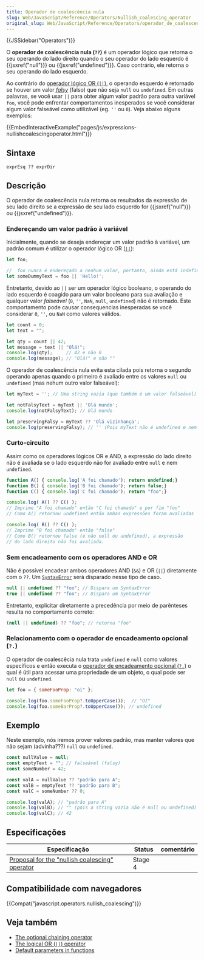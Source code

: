 ```yaml
---
title: Operador de coalescência nula
slug: Web/JavaScript/Reference/Operators/Nullish_coalescing_operator
original_slug: Web/JavaScript/Reference/Operators/operador_de_coalescencia_nula
---
```

{{JSSidebar("Operators")}}

O **operador de coalescência nula (`??`)** é um operador lógico que retorna o seu operando do lado direito quando o seu operador do lado esquerdo é {{jsxref("null")}} ou {{jsxref("undefined")}}. Caso contrário, ele retorna o seu operando do lado esquerdo.

Ao contrário do [operador lógico OR (`||`)](</pt-BR/docs/Web/JavaScript/Reference/Operators/Operadores_Logicos#OR_Lógico_()>), o operando esquerdo é retornado se houver um valor _[falsy](/pt-BR/docs/Web/JavaScript/Reference/Operators/Operadores_Logicos#Short-Circuit_Evaluation)_ (falso) que não seja `null` ou `undefined`. Em outras palavras, se você usar `||` para obter algum valor padrão para outra variável `foo`, você pode enfrentar comportamentos inesperados se você considerar algum valor falseável como utilizável (eg. `''` ou `0`). Veja abaixo alguns exemplos:

{{EmbedInteractiveExample("pages/js/expressions-nullishcoalescingoperator.html")}}

## Sintaxe

```
exprEsq ?? exprDir
```

## Descrição

O operador de coalescência nula retorna os resultados da expressão de seu lado direito se a expressão de seu lado esquerdo for {{jsxref("null")}} ou {{jsxref("undefined")}}.

### Endereçando um valor padrão à variável

Inicialmente, quando se deseja endereçar um valor padrão à variável, um padrão comum é utilizar o operador lógico OR ([`||`](</pt-BR/docs/Web/JavaScript/Reference/Operators/Operadores_Logicos#OR_Lógico_()>)):

```js
let foo;

//  foo nunca é endereçado a nenhum valor, portanto, ainda está indefinido
let someDummyText = foo || 'Hello!';
```

Entretanto, devido ao `||` ser um operador lógico booleano, o operando do lado esquerdo é coagido para um valor booleano para sua avaliação e qualquer valor _falseável_ (`0`, `''`, `NaN`, `null`, `undefined`) não é retornado. Este comportamento pode causar consequencias inesperadas se você considerar `0`, `''`, ou `NaN` como valores válidos.

```js
let count = 0;
let text = "";

let qty = count || 42;
let message = text || "Olá!";
console.log(qty);     // 42 e não 0
console.log(message); // "Olá!" e não ""
```

O operador de coalescência nula evita esta cilada pois retorna o segundo operando apenas quando o primeiro é avaliado entre os valores `null` ou `undefined` (mas nehum outro valor falseável):

```js
let myText = ''; // Uma string vazia (que também é um valor falseável)

let notFalsyText = myText || 'Olá mundo';
console.log(notFalsyText); // Olá mundo

let preservingFalsy = myText ?? 'Olá vizinhança';
console.log(preservingFalsy); // '' (Pois myText não é undefined e nem null)
```

### Curto-circuito

Assim como os operadores lógicos OR e AND, a expressão do lado direito não é avaliada se o lado esquerdo não for avaliado entre `null` e nem `undefined`.

```js
function A() { console.log('A foi chamado'); return undefined;}
function B() { console.log('B foi chamado'); return false;}
function C() { console.log('C foi chamado'); return "foo";}

console.log( A() ?? C() );
// Imprime "A foi chamado" então "C foi chamado" e por fim "foo"
// Como A() retornou undefined então ambas expressões foram avaliadas

console.log( B() ?? C() );
// Imprime "B foi chamado" então "false"
// Como B() retornou false (e não null ou undefined), a expressão
// do lado direito não foi avaliada.
```

### Sem encadeamento com os operadores AND e OR

Não é possível encadear ambos operadores AND (`&&`) e OR (`||`) diretamente com o `??`. Um [`SyntaxError`](/pt-BR/docs/Web/JavaScript/Reference/Global_Objects/SyntaxError) será disparado nesse tipo de caso.

```js example-bad
null || undefined ?? "foo"; // Dispara um SyntaxError
true || undefined ?? "foo"; // Dispara um SyntaxError
```

Entretanto, explicitar diretamente a precedência por meio de parênteses resulta no comportamento correto:

```js example-good
(null || undefined) ?? "foo"; // retorna "foo"
```

### Relacionamento com o operador de encadeamento opcional (`?.`)

O operador de coalescêcia nula trata `undefined` e `null` como valores específicos e então executa o [operador de encadeamento opcional (`?.`)](/pt-BR/docs/Web/JavaScript/Reference/Operators/Optional_chaining) o qual é útil para acessar uma propriedade de um objeto, o qual pode ser `null` ou `undefined`.

```js
let foo = { someFooProp: "oi" };

console.log(foo.someFooProp?.toUpperCase());  // "OI"
console.log(foo.someBarProp?.toUpperCase()); // undefined
```

## Exemplo

Neste exemplo, nós iremos prover valores padrão, mas manter valores que não sejam (advinha???) `null` ou `undefined`.

```js
const nullValue = null;
const emptyText = ""; // falseável (falsy)
const someNumber = 42;

const valA = nullValue ?? "padrão para A";
const valB = emptyText ?? "padrão para B";
const valC = someNumber ?? 0;

console.log(valA); // "padrão para A"
console.log(valB); // "" (pois a string vazia não é null ou undefined)
console.log(valC); // 42
```

## Especificações

| Especificação                                                                                      | Status  | comentário |
| -------------------------------------------------------------------------------------------------- | ------- | ---------- |
| [Proposal for the "nullish coalescing" operator](https://tc39.es/proposal-nullish-coalescing/#top) | Stage 4 |            |

## Compatibilidade com navegadores

{{Compat("javascript.operators.nullish_coalescing")}}

## Veja também

- [The optional chaining operator](/pt-BR/docs/Web/JavaScript/Reference/Operators/Optional_chaining)
- [The logical OR (`||`) operator](</pt-BR/docs/Web/JavaScript/Reference/Operators/Operadores_Logicos#OR_Lógico_()>)
- [Default parameters in functions](/pt-BR/docs/Web/JavaScript/Reference/Functions/Parametros_Predefinidos)
